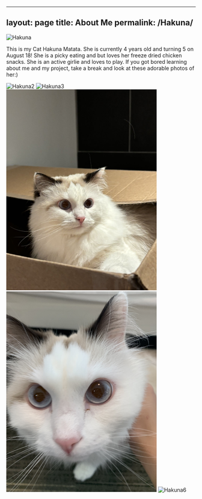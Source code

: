 
---
layout: page
title: About Me
permalink: /Hakuna/
---

<img src="/Hakuna.JPG" alt="Hakuna" width="400" >

This is my Cat Hakuna Matata. She is currently 4 years old and turning 5 on August 18! She is a picky eating and but loves her freeze dried chicken snacks. She is an active girlie and loves to play. If you got bored learning about me and my project, take a break and look at these adorable photos of her:) 

<img src="/Hakuna2.JPG" alt="Hakuna2" width="400" >
<img src="/Hakuna3.JPG" alt="Hakuna3" width="400" >
<img src="/Hakuna4.JPG" alt="Hakuna4" width="400" >
<img src="/Hakuna5.JPG" alt="Hakuna5" width="400" >
<img src="/Hakuna6.PNG" alt="Hakuna6" width="400" >
